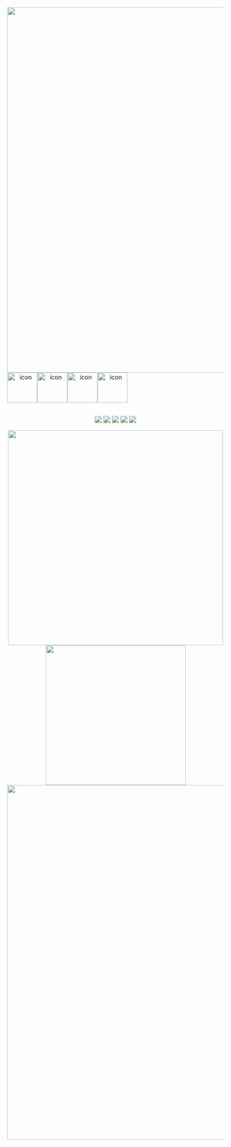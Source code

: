 <div align="center">
<img src="https://capsule-render.vercel.app/api?type=waving&theme=tokyonight&height=200&animation=fadeIn&section=Header&fontSize=50&text=Ssong.Ch94🙈&fontAlign=30" width="850">

<div align="center" style="display:flex; flex-direction:row; justify-contents:center;">
<img src="https://techstack-generator.vercel.app/js-icon.svg" alt="icon" width="70" height="70" />
<img src="https://techstack-generator.vercel.app/ts-icon.svg" alt="icon" width="70" height="70" />
  <img src="https://techstack-generator.vercel.app/react-icon.svg" alt="icon" width="70" height="70" />
<img src="https://techstack-generator.vercel.app/redux-icon.svg" alt="icon" width="70" height="70" />
</div>
  <br />


  
<a target="_blank"><img src="https://img.shields.io/badge/HTML-black?style=for-the-badge&logo=html5&logoColor=#61DAFB"/></a>
<a target="_blank"><img src="https://img.shields.io/badge/CSS-black?style=for-the-badge&logo=css3&logoColor=#1572B6"/></a>
<a target="_blank"><img src="https://img.shields.io/badge/JavaScript-black?style=for-the-badge&logo=javascript&logoColor=#F7DF1E"/></a>
<a target="_blank"><img src="https://img.shields.io/badge/TypeScript-black?style=for-the-badge&logo=typescript&logoColor=#3178C6"/></a>
<a target="_blank"><img src="https://img.shields.io/badge/React-black?style=for-the-badge&logo=react&logoColor=#61DAFB"/></a>

<a href="https://github.com/anuraghazra/github-readme-stats">
  <img src="https://github-readme-stats.vercel.app/api?username=SsongCh94&show_icons=true&theme=tokyonight" width="500">
</a>

<a href="https://github.com/anuraghazra/github-readme-stats">
  <img src="https://github-readme-stats.vercel.app/api/top-langs/?username=SsongCh94&layout=compact&theme=tokyonight" width="325">
</a>

<a href="https://github.com/ashutosh00710/github-readme-activity-graph">
  <img src="https://github-readme-activity-graph.cyclic.app/graph?username=SsongCh94&height=250&theme=tokyo-night" width="825">
</a>


  
</div>
